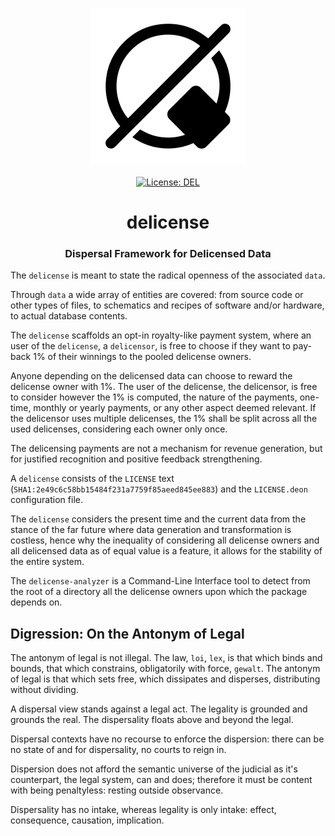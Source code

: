 <p align="center">
    <img src="https://raw.githubusercontent.com/ly3xqhl8g9/delicense/master/about/identity/delicense-logo.png" height="250px">
    <br />
    <br />
    <a target="_blank" href="https://github.com/ly3xqhl8g9/delicense/blob/master/LICENSE">
        <img src="https://img.shields.io/badge/license-DEL-blue.svg?colorB=1380C3&style=for-the-badge" alt="License: DEL">
    </a>
</p>



<h1 align="center">
    delicense
</h1>


<h3 align="center">
    Dispersal Framework for Delicensed Data
</h3>



The `delicense` is meant to state the radical openness of the associated `data`.

Through `data` a wide array of entities are covered: from source code or other types of files, to schematics and recipes of software and/or hardware, to actual database contents.

The `delicense` scaffolds an opt-in royalty-like payment system, where an user of the `delicense`, a `delicensor`, is free to choose if they want to pay-back 1% of their winnings to the pooled delicense owners.

Anyone depending on the delicensed data can choose to reward
the delicense owner with 1%. The user of the delicense, the delicensor,
is free to consider however the 1% is computed, the nature of the payments,
one-time, monthly or yearly payments, or any other aspect deemed relevant. If
the delicensor uses multiple delicenses, the 1% shall be split across all the
used delicenses, considering each owner only once.

The delicensing payments are not a mechanism for revenue generation, but for justified recognition and positive feedback strengthening.

A `delicense` consists of the `LICENSE` text (`SHA1:2e49c6c58bb15484f231a7759f85aeed845ee883`) and the `LICENSE.deon` configuration file.

The `delicense` considers the present time and the current data from the stance of the far future where data generation and transformation is costless, hence why the inequality of considering all delicense owners and all delicensed data as of equal value is a feature, it allows for the stability of the entire system.

The `delicense-analyzer` is a Command-Line Interface tool to detect from the root of a directory all the delicense owners upon which the package depends on.



## Digression: On the Antonym of Legal

The antonym of legal is not illegal. The law, `loi`, `lex`, is that which binds and bounds, that which constrains, obligatorily with force, `gewalt`. The antonym of legal is that which sets free, which dissipates and disperses, distributing without dividing.

A dispersal view stands against a legal act. The legality is grounded and grounds the real. The dispersality floats above and beyond the legal.

Dispersal contexts have no recourse to enforce the dispersion: there can be no state of and for dispersality, no courts to reign in.

Dispersion does not afford the semantic universe of the judicial as it's counterpart, the legal system, can and does; therefore it must be content with being penaltyless: resting outside observance.

Dispersality has no intake, whereas legality is only intake: effect, consequence, causation, implication.
